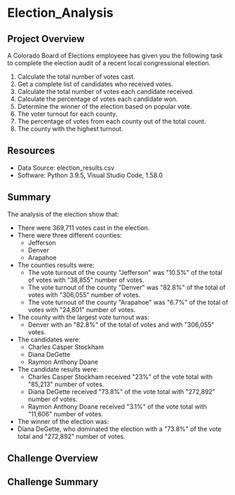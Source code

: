 # Election_Analysis

## Project Overview
A Colorado Board of Elections employeee has given you the following task to complete the election audit of a recent local congressional election.

1. Calculate the total number of votes cast.
2. Get a complete list of candidates who received votes.
3. Calculate the total number of votes each candidate received.
4. Calculate the percentage of votes each candidate won.
5. Determine the winner of the election based on popular vote.
6. The voter turnout for each county.
7. The percentage of votes from each county out of the total count.
8. The county with the highest turnout.


## Resources
- Data Source: election_results.csv
- Software: Python 3.9.5, Visual Studio Code, 1.58.0

## Summary
The analysis of the election show that:
- There were 369,711 votes cast in the election.
- There were three different counties:
  - Jefferson
  - Denver
  - Arapahoe
- The counties results were:
  - The vote turnout of the county "Jefferson" was "10.5%" of the total of votes with "38,855" number of votes.
  - The vote turnout of the county "Denver" was "82.8%" of the total of votes with "306,055" number of votes.
  - The vote turnout of the county "Arapahoe" was "6.7%" of the total of votes with "24,801" number of votes.
- The county with the largest vote turnout was:
  - Denver with an "82.8%" of the total of votes and with "306,055" votes.
- The candidates were:
  - Charles Casper Stockham
  - Diana DeGette
  - Raymon Anthony Doane
- The candidate results were:
  - Charles Casper Stockham received "23%" of the vote total with "85,213" number of votes.
  - Diana DeGette received "73.8%" of the vote total with "272,892" number of votes.
  - Raymon Anthony Doane received "3.1%" of the vote total with "11,606" number of votes.
 - The winner of the election was:
  - Diana DeGette, who dominated the election with a "73.8%" of the vote total and "272,892" number of votes.

## Challenge Overview

## Challenge Summary
